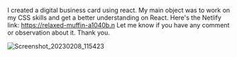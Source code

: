 I created a digital business card using react.
My main object was to work on my CSS skills and get a better understanding on React.
Here's the Netlify link: https://relaxed-muffin-a1040b.n
Let me know if you have any comment or observation about it.
Thank you.


![Screenshot_20230208_115423](https://user-images.githubusercontent.com/88939208/218292795-48ae06e5-7a24-436f-808b-b75cfe19a043.png)
